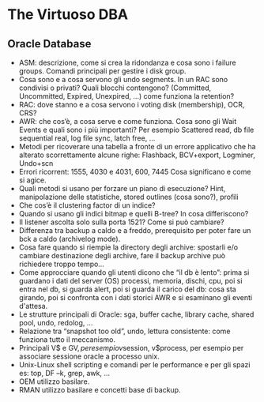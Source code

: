 The Virtuoso DBA
===

Oracle Database
---

* ASM: descrizione, come si crea la ridondanza e cosa sono i failure groups. Comandi principali per gestire i disk group.
* Cosa sono e a cosa servono gli undo segments. In un RAC sono condivisi o privati? Quali blocchi contengono? (Committed, Uncommitted, Expired, Unexpired, …) come funziona la retention?
* RAC: dove stanno e a cosa servono i voting disk (membership), OCR, CRS?
* AWR: che cos’è, a cosa serve e come funziona. Cosa sono gli Wait Events e quali sono i più importanti? Per esempio Scattered read, db file sequential real, log file sync, latch free, …
* Metodi per ricoverare una tabella a fronte di un errore applicativo che ha alterato scorrettamente alcune righe: Flashback, BCV+export, Logminer, Undo+scn
* Errori ricorrent: 1555, 4030 e 4031, 600, 7445 Cosa significano e come si agice.
* Quali metodi si usano per forzare un piano di esecuzione? Hint, manipolazione delle statistiche, stored outlines (cosa sono?), profili
* Che cos’è il clustering factor di un indice?
* Quando si usano gli indici bitmap e quelli B-tree? In cosa differiscono?
* Il listener ascolta solo sulla porta 1521? Come si può cambiare?
* Differenza tra backup a caldo e a freddo, prerequisito per poter fare un bck a caldo (archivelog mode).
* Cosa fare quando si riempie la directory degli archive: spostarli e/o cambiare destinazione degli archive, fare il backup archive può richiedere troppo tempo…
* Come approcciare quando gli utenti dicono che “il db è lento”: prima si guardano i dati del server (OS) processi, memoria, dischi, cpu, poi si entra nel db, si guarda alert, poi si guarda il carico del db: cosa sta girando, poi si confronta con i dati storici AWR e si esaminano gli eventi d'attesa.
* Le strutture principali di Oracle: sga, buffer cache, library cache, shared pool, undo, redolog, …
* Relazione tra “snapshot too old”, undo, lettura consistente: come funziona tutto il meccanismo.
* Principali V$ e GV$, per esempio v$session, v$process, per esempio per associare sessione oracle a processo unix.
* Unix-Linux shell scripting e comandi per le performance e per gli spazi es: top, DF –k, grep, awk, …
* OEM utilizzo basilare.
* RMAN utilizzo basilare e concetti base di backup.
